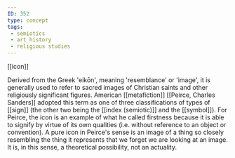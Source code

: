 ```yaml
---
ID: 352
type: concept
tags: 
 - semiotics
 - art history
 - religious studies
---
```


[[icon]]

 Derived from the Greek
'eikōn', meaning 'resemblance' or 'image', it is generally used to refer
to sacred images of Christian saints and other religiously significant
figures. American
[[metafiction]] [[Peirce, Charles Sanders]] adopted
this term as one of three classifications of types of
[[sign]] (the other two being
the [[index (semiotic)]] and the
[[symbol]]). For Peirce, the
icon is an example of what he called firstness because it is able to
signify by virtue of its own qualities (i.e. without reference to an
object or convention). A pure icon in Peirce's sense is an image of a
thing so closely resembling the thing it represents that we forget we
are looking at an image. It is, in this sense, a theoretical
possibility, not an actuality.
